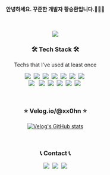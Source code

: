 <h4 align="center"> 안녕하세요. 꾸준한 개발자 황승환입니다.🙋🏻‍♂️ </h4>
<br>
<p align="center">
  <a href="https://hits.seeyoufarm.com"><img src="https://hits.seeyoufarm.com/api/count/incr/badge.svg?url=https%3A%2F%2Fgithub.com%2Fxx0hnm&count_bg=%23ED6DA3&title_bg=%2386757E&icon=github.svg&icon_color=%23E1DEDE&title=hits&edge_flat=false"/></a>
</p>

<h3 align="center">🛠 Tech Stack 🛠</h3>

<p align="center"> Techs that I've used at least once </p>

<p align="center">
  <img src="https://img.shields.io/badge/Python-3766AB?style=flat-square&logo=Python&logoColor=white"/></a>&nbsp 
  <img src="https://img.shields.io/badge/Java-007396?style=flat-square&logo=Java&logoColor=white"/></a>&nbsp 
  <img src="https://img.shields.io/badge/C++-00599C?style=flat-square&logo=C%2B%2B&logoColor=white"/></a>&nbsp 
  <img src="https://img.shields.io/badge/C-A8B9CC?style=flat-square&logo=C&logoColor=white"/></a>&nbsp 
  <img src="https://img.shields.io/badge/Javascript-ffb13b?style=flat-square&logo=javascript&logoColor=white"/></a>&nbsp 
  <img src="https://img.shields.io/badge/css-1572B6?style=flat-square&logo=css3&logoColor=white"/></a>&nbsp 
  <img src="https://img.shields.io/badge/html5-E34F26?style=flat-square&logo=html5&logoColor=white"/></a>&nbsp 
  <br>
  <img src="https://img.shields.io/badge/Node.js-339933?style=flat-square&logo=Node.js&logoColor=white"/></a> &nbsp
  <img src="https://img.shields.io/badge/Mysql-E6B91E?style=flat-square&logo=MySql&logoColor=white"/></a>&nbsp 
  <img src="https://img.shields.io/badge/aws-333664?style=flat-square&logo=amazon-aws&logoColor=white"/></a>&nbsp
  <img src="https://img.shields.io/badge/github-181717?style=flat-square&logo=github&logoColor=white"/></a>&nbsp
  <img src="https://img.shields.io/badge/shell-5391FE?style=flat-square&logo=powershell&logoColor=white"/></a>&nbsp
  <img src="https://img.shields.io/badge/Linux-FCC624?style=flat-square&logo=Linux&logoColor=white"/></a>&nbsp
  

</p>

<!-- <p align="center">
  <img src="https://github-readme-streak-stats.herokuapp.com/?user=xx0hn&" alt="xx0hn" /></p> -->

<br>

<h3 align="center">⭐ Velog.io/@xx0hn ⭐</h3>

<div align="center" style="text-align:center">
  
  [![Velog's GitHub stats](https://velog-readme-stats.vercel.app/api?name=xx0hn)](https://velog.io/@xx0hn)
  
</div>
  
<br>


<h3 align="center"> 📞 Contact 📞 </h3>
<p align="center">
  <a href="https://velog.io/@xx0hn"><img src="https://img.shields.io/badge/Tech%20Blog-11B48A?style=flat-square&logo=Vimeo&logoColor=white&link=https://velog.io/@xx0hn"/></a>&nbsp
  <a href="https://www.instagram.com/xx0hn/"><img src="https://img.shields.io/badge/Instagram-E4405F?style=flat-square&logo=Instagram&logoColor=white&link=https://www.instagram.com/xx0hn/"/></a>&nbsp
  <a href="xx0hnhwang@gmail.com"><img src="https://img.shields.io/badge/Gmail-d14836?style=flat-square&logo=Gmail&logoColor=white&link=xx0hnhwang@gmail.com"/></a>
</p>
